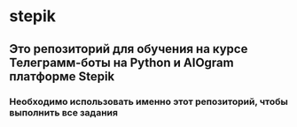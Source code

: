# stepik
## Это репозиторий для обучения на курсе Телеграмм-боты на Python и AIOgram платформе Stepik
### Необходимо использовать именно этот репозиторий, чтобы выполнить все задания
